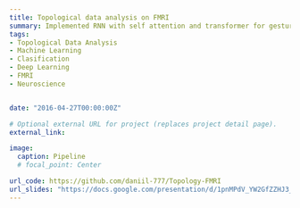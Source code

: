 ```yaml
---
title: Topological data analysis on FMRI
summary: Implemented RNN with self attention and transformer for gesture recognition
tags:
- Topological Data Analysis
- Machine Learning
- Clasification
- Deep Learning
- FMRI
- Neuroscience


date: "2016-04-27T00:00:00Z"

# Optional external URL for project (replaces project detail page).
external_link: 

image:
  caption: Pipeline
  # focal_point: Center

url_code: https://github.com/daniil-777/Topology-FMRI
url_slides: "https://docs.google.com/presentation/d/1pnMPdV_YW2GfZZHJ3_wFsqvbd9U3P9kI/edit?usp=sharing&ouid=103258916612081068391&rtpof=true&sd=true"
---
```

